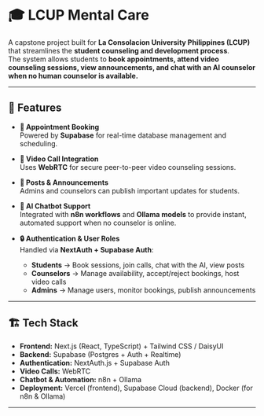 # 🎓 LCUP Mental Care

A capstone project built for **La Consolacion University Philippines (LCUP)** that streamlines the **student counseling and development process**.  
The system allows students to **book appointments, attend video counseling sessions, view announcements, and chat with an AI counselor when no human counselor is available.**  

---

## 🚀 Features

- **📅 Appointment Booking**  
  Powered by **Supabase** for real-time database management and scheduling.  

- **🎥 Video Call Integration**  
  Uses **WebRTC** for secure peer-to-peer video counseling sessions.  

- **📰 Posts & Announcements**  
  Admins and counselors can publish important updates for students.  

- **🤖 AI Chatbot Support**  
  Integrated with **n8n workflows** and **Ollama models** to provide instant, automated support when no counselor is online.  

- **🔒 Authentication & User Roles**  
  Handled via **NextAuth + Supabase Auth**:  
  - **Students** → Book sessions, join calls, chat with the AI, view posts  
  - **Counselors** → Manage availability, accept/reject bookings, host video calls  
  - **Admins** → Manage users, monitor bookings, publish announcements  

---

## 🏗️ Tech Stack

- **Frontend:** Next.js (React, TypeScript) + Tailwind CSS / DaisyUI  
- **Backend:** Supabase (Postgres + Auth + Realtime)  
- **Authentication:** NextAuth.js + Supabase Auth  
- **Video Calls:** WebRTC  
- **Chatbot & Automation:** n8n + Ollama  
- **Deployment:** Vercel (frontend), Supabase Cloud (backend), Docker (for n8n & Ollama)  

---
